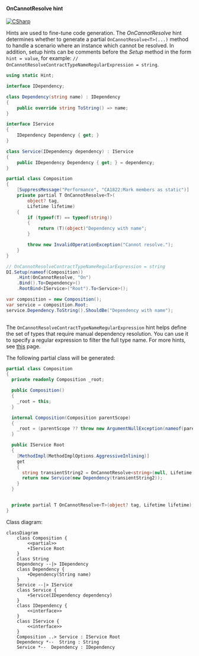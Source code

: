 #### OnCannotResolve hint

[![CSharp](https://img.shields.io/badge/C%23-code-blue.svg)](../tests/Pure.DI.UsageTests/Hints/OnCannotResolveHintScenario.cs)

Hints are used to fine-tune code generation. The _OnCannotResolve_ hint determines whether to generate a partial `OnCannotResolve<T>(...)` method to handle a scenario where an instance which cannot be resolved.
In addition, setup hints can be comments before the _Setup_ method in the form ```hint = value```, for example: `// OnCannotResolveContractTypeNameRegularExpression = string`.


```c#
using static Hint;

interface IDependency;

class Dependency(string name) : IDependency
{
    public override string ToString() => name;
}

interface IService
{
    IDependency Dependency { get; }
}

class Service(IDependency dependency) : IService
{
    public IDependency Dependency { get; } = dependency;
}

partial class Composition
{
    [SuppressMessage("Performance", "CA1822:Mark members as static")]
    private partial T OnCannotResolve<T>(
        object? tag,
        Lifetime lifetime)
    {
        if (typeof(T) == typeof(string))
        {
            return (T)(object)"Dependency with name";
        }

        throw new InvalidOperationException("Cannot resolve.");
    }
}

// OnCannotResolveContractTypeNameRegularExpression = string
DI.Setup(nameof(Composition))
    .Hint(OnCannotResolve, "On")
    .Bind().To<Dependency>()
    .RootBind<IService>("Root").To<Service>();

var composition = new Composition();
var service = composition.Root;
service.Dependency.ToString().ShouldBe("Dependency with name");
        
```

The `OnCannotResolveContractTypeNameRegularExpression` hint helps define the set of types that require manual dependency resolution. You can use it to specify a regular expression to filter the full type name.
For more hints, see [this](https://github.com/DevTeam/Pure.DI/blob/master/README.md#setup-hints) page.

The following partial class will be generated:

```c#
partial class Composition
{
  private readonly Composition _root;

  public Composition()
  {
    _root = this;
  }

  internal Composition(Composition parentScope)
  {
    _root = (parentScope ?? throw new ArgumentNullException(nameof(parentScope)))._root;
  }

  public IService Root
  {
    [MethodImpl(MethodImplOptions.AggressiveInlining)]
    get
    {
      string transientString2 = OnCannotResolve<string>(null, Lifetime.Transient);
      return new Service(new Dependency(transientString2));
    }
  }


  private partial T OnCannotResolve<T>(object? tag, Lifetime lifetime);
}
```

Class diagram:

```mermaid
classDiagram
	class Composition {
		<<partial>>
		+IService Root
	}
	class String
	Dependency --|> IDependency
	class Dependency {
		+Dependency(String name)
	}
	Service --|> IService
	class Service {
		+Service(IDependency dependency)
	}
	class IDependency {
		<<interface>>
	}
	class IService {
		<<interface>>
	}
	Composition ..> Service : IService Root
	Dependency *--  String : String
	Service *--  Dependency : IDependency
```

